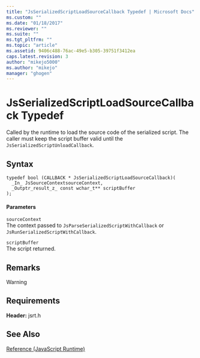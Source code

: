 ```yaml
---
title: "JsSerializedScriptLoadSourceCallback Typedef | Microsoft Docs"
ms.custom: ""
ms.date: "01/18/2017"
ms.reviewer: ""
ms.suite: ""
ms.tgt_pltfrm: ""
ms.topic: "article"
ms.assetid: 9406c488-76ac-49e5-b305-39751f3412ea
caps.latest.revision: 3
author: "mikejo5000"
ms.author: "mikejo"
manager: "ghogen"
---
```

# JsSerializedScriptLoadSourceCallback Typedef
Called by the runtime to load the source code of the serialized script.     The caller must keep the script buffer valid until the `JsSerializedScriptUnloadCallback`.  
  
## Syntax  
  
```  
typedef bool (CALLBACK * JsSerializedScriptLoadSourceCallback)(  
  _In_ JsSourceContextsourceContext,  
  _Outptr_result_z_ const wchar_t** scriptBuffer  
);  
```  
  
#### Parameters  
 `sourceContext`  
 The context passed to `JsParseSerializedScriptWithCallback` or `JsRunSerializedScriptWithCallback`.  
  
 `scriptBuffer`  
 The script returned.  
  
## Remarks  
  
> [!WARNING]
## Requirements  
 **Header:** jsrt.h  
  
## See Also  
 [Reference (JavaScript Runtime)](../chakra-hosting/reference-javascript-runtime.md)